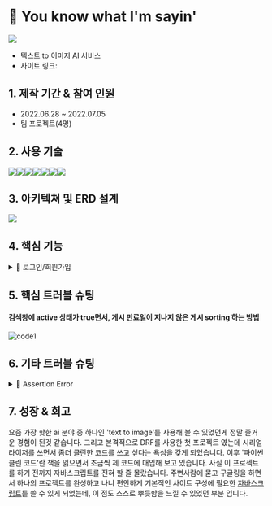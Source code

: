 # 📌 You know what I'm sayin'

<img src='https://velog.velcdn.com/images/tasha_han_1234/post/69414403-7a14-42e1-acb9-490194034a8e/image.png'>

- 텍스트 to 이미지 AI 서비스
- 사이트 링크: 

## 1. 제작 기간 & 참여 인원
- 2022.06.28 ~ 2022.07.05
- 팀 프로젝트(4명)

## 2. 사용 기술

<div style="display:flex">
    <img src="https://img.shields.io/badge/Python-3776AB?style=for-the-badge&logo=Python&logoColor=white">
    <img src="https://img.shields.io/badge/Django-092E20?style=for-the-badge&logo=Django&logoColor=white">
      <img src="https://img.shields.io/badge/JavaScript-F7DF1E?style=for-the-badge&logo=JavaScript&logoColor=white">
    <img src="https://img.shields.io/badge/HTML5-E34F26?style=for-the-badge&logo=HTML5&logoColor=white">
      <img src="https://img.shields.io/badge/CSS3-1572B6?style=for-the-badge&logo=CSS3&logoColor=white">
      <img src="https://img.shields.io/badge/MySQL-4169E1?style=for-the-badge&logo=MySQL&logoColor=white">
        <img src="https://img.shields.io/badge/PyTorch-EE4C2C?style=for-the-badge&logo=PyTorch&logoColor=white">
  </div>

## 3. 아키텍쳐 및 ERD 설계

<img src='https://velog.velcdn.com/images/tasha_han_1234/post/3a9841c6-21b2-4880-81ef-78ffd98b5cf8/image.png'>

## 4. 핵심 기능
<details close>
  <summary>📌 로그인/회원가입</summary>
  유효성 검사, 아이디 중복 검사, JWT Token사용, 카카오 소셜 로그인
</details>


## 5. 핵심 트러블 슈팅

#### 검색창에 active 상태가 true면서, 게시 만료일이 지나지 않은 게시 sorting 하는 방법 


![code1](https://user-images.githubusercontent.com/104334219/186073479-6e66c1c2-4770-4afb-b4df-692c4164fe7f.png)


## 6. 기타 트러블 슈팅

<details close>
  <summary>📌 Assertion Error</summary>
  assertion의 뜻은 '역설'이라는 말인데 개발자가 생각을 못한 문제가 에러가 생겼을때 뜨는 에러입니다.
  'AssertionError: Expected a Response, HttpResponse or HttpStreamingResponse to be returned from the view, but received a <class 'NoneType'>'이란 에러문구가 떴는데,
  Response를 원한다고 해서 백에서의 문제일거라 생각하고 하나하나 체크를 해봤는데 큰 문제가 없었습니다.
  다시 print를 찍어가며 차근차근 에러가 난 곳을 되짚어 가보니 back이 아닌 front 단에서 유저명이 겹치는 문제가 있었습니다.
</details>



## 7. 성장 & 회고
요즘 가장 핫한 ai 분야 중 하나인 'text to image'를 사용해 볼 수 있었던게 정말 즐거운 경험이 된것 같습니다. 그리고 본격적으로 DRF를 사용한 첫 프로젝트 였는데 시리얼라이저를 쓰면서 좀더 클린한 코드를 쓰고 싶다는 욕심을 갖게 되었습니다. 이후 '파이썬 클린 코드'란 책을 읽으면서 조금씩 제 코드에 대입해 보고 있습니다. 
사실 이 프로젝트를 하기 전까지 자바스크립트를 전혀 할 줄 몰랐습니다. 주변사람에 묻고 구글링을 하면서 하나의 프로젝트를 완성하고 나니 편안하게 기본적인 사이트 구성에 필요한 [자바스크립트](https://velog.io/@tasha_han_1234/exqg7cbz)를 쓸 수 있게 되었는데, 이 점도 스스로 뿌듯함을 느낄 수 있었던 부분 입니다.

